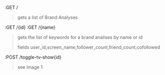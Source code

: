 
:GET / 
> gets a list of Brand Analyses

:GET /{id}
:GET /{name}
> gets the list of keywords for a brand analises by name or id
>
> fields
> user_id,screen_name,follower_count,friend_count,cofollowed

:POST /toggle-tv-show{id}
> see image 1
